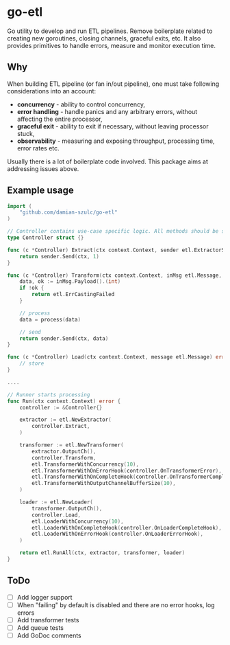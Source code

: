 # go-etl

Go utility to develop and run ETL pipelines. Remove boilerplate related to creating new goroutines, closing channels, graceful exits, etc. It also provides primitives to handle errors, measure and monitor execution time.

## Why

When building ETL pipeline (or fan in/out pipeline), one must take following considerations into an account:

* **concurrency** - ability to control concurrency,
* **error handling** - handle panics and any arbitrary errors, without affecting the entire processor,
* **graceful exit** - ability to exit if necessary, without leaving processor stuck,
* **observability** - measuring and exposing throughput, processing time, error rates etc.

Usually there is a lot of boilerplate code involved. This package aims at addressing issues above.

## Example usage

```go
import (
    "github.com/damian-szulc/go-etl"
)

// Controller contains use-case specific logic. All methods should be safe to run concurrently
type Controller struct {}

func (c *Controller) Extract(ctx context.Context, sender etl.ExtractorSender) error {
	return sender.Send(ctx, 1)
}

func (c *Controller) Transform(ctx context.Context, inMsg etl.Message, sender etl.TransformerSender) error {
	data, ok := inMsg.Payload().(int)
	if !ok {
		return etl.ErrCastingFailed
	}

	// process
	data = process(data)

	// send
	return sender.Send(ctx, data)
}

func (c *Controller) Load(ctx context.Context, message etl.Message) error {
	// store
}

....

// Runner starts processing
func Run(ctx context.Context) error {
	controller := &Controller{}

	extractor := etl.NewExtractor(
		controller.Extract,
	)

	transformer := etl.NewTransformer(
		extractor.OutputCh(),
		controller.Transform,
		etl.TransformerWithConcurrency(10),
		etl.TransformerWithOnErrorHook(controller.OnTransformerError),
		etl.TransformerWithOnCompleteHook(controller.OnTransformerComplete),
		etl.TransformerWithOutputChannelBufferSize(10),
	)

	loader := etl.NewLoader(
		transformer.OutputCh(),
		controller.Load,
		etl.LoaderWithConcurrency(10),
		etl.LoaderWithOnCompleteHook(controller.OnLoaderCompleteHook),
		etl.LoaderWithOnErrorHook(controller.OnLoaderErrorHook),
	)

	return etl.RunAll(ctx, extractor, transformer, loader)
}

```
## ToDo

- [ ] Add logger support
- [ ] When "failing" by default is disabled and there are no error hooks, log errors
- [ ] Add transformer tests
- [ ] Add queue tests
- [ ] Add GoDoc comments
